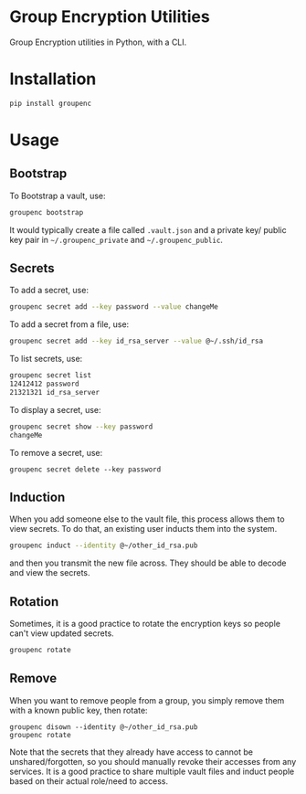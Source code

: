 # Group Encryption Utilities

Group Encryption utilities in Python, with a CLI.

# Installation

```bash
pip install groupenc
```

# Usage

## Bootstrap

To Bootstrap a vault, use:

```bash
groupenc bootstrap
```

It would typically create a file called `.vault.json` and a private key/
public key pair in `~/.groupenc_private` and `~/.groupenc_public`.

## Secrets

To add a secret, use:

```bash
groupenc secret add --key password --value changeMe
```

To add a secret from a file, use:

```bash
groupenc secret add --key id_rsa_server --value @~/.ssh/id_rsa
```

To list secrets, use:

```bash
groupenc secret list
12412412 password
21321321 id_rsa_server
```

To display a secret, use:

```bash
groupenc secret show --key password
changeMe
```

To remove a secret, use:
```
groupenc secret delete --key password
```

## Induction

When you add someone else to the vault file, this process allows
them to view secrets. To do that, an existing user inducts them
into the system.

```bash
groupenc induct --identity @~/other_id_rsa.pub
```

and then you transmit the new file across. They should be able
to decode and view the secrets.

## Rotation

Sometimes, it is a good practice to rotate the encryption keys so
people can't view updated secrets.

```bash
groupenc rotate
```

## Remove

When you want to remove people from a group, you simply remove them
with a known public key, then rotate:
 
```
groupenc disown --identity @~/other_id_rsa.pub
groupenc rotate
```

Note that the secrets that they already have access to cannot be
unshared/forgotten, so you should manually revoke their accesses from
any services. It is a good practice to share multiple vault files and
induct people based on their actual role/need to access.
